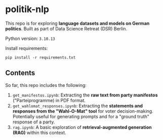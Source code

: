 # politik-nlp
This repo is for exploring **language datasets and models on German politics**. Built as part of Data Science Retreat (DSR) Berlin.

Python version: `3.10.13`

Install requirements:
```
pip install -r requirements.txt
```

## Contents
So far, this repo includes the following:
1. `get_manifestos.ipynb`: Extracting the **raw text from party manifestos** ("Parteiprogramme) in PDF format.
2. `get_wahlomat_responses.ipynb`: Extracting the **statements and responses from the "Wahl-O-Mat" tool** for voter decision-making. Potentially useful for generating prompts and for a "ground truth" response of a party.
3. `rag.ipynb`: A basic exploration of **retrieval-augmented generation (RAG)** within this context.